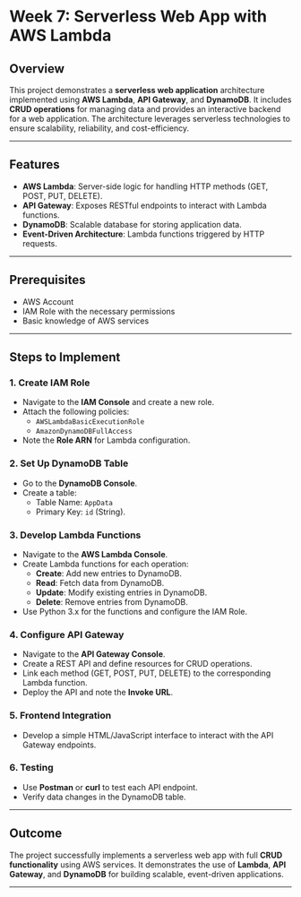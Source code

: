 # **Week 7: Serverless Web App with AWS Lambda**

## **Overview**  
This project demonstrates a **serverless web application** architecture implemented using **AWS Lambda**, **API Gateway**, and **DynamoDB**. It includes **CRUD operations** for managing data and provides an interactive backend for a web application. The architecture leverages serverless technologies to ensure scalability, reliability, and cost-efficiency.

---

## **Features**  
- **AWS Lambda**: Server-side logic for handling HTTP methods (GET, POST, PUT, DELETE).  
- **API Gateway**: Exposes RESTful endpoints to interact with Lambda functions.  
- **DynamoDB**: Scalable database for storing application data.  
- **Event-Driven Architecture**: Lambda functions triggered by HTTP requests.  

---

## **Prerequisites**  
- AWS Account  
- IAM Role with the necessary permissions  
- Basic knowledge of AWS services  

---

## **Steps to Implement**  

### 1. **Create IAM Role**  
- Navigate to the **IAM Console** and create a new role.  
- Attach the following policies:  
  - `AWSLambdaBasicExecutionRole`  
  - `AmazonDynamoDBFullAccess`  
- Note the **Role ARN** for Lambda configuration.

### 2. **Set Up DynamoDB Table**  
- Go to the **DynamoDB Console**.  
- Create a table:  
  - Table Name: `AppData`  
  - Primary Key: `id` (String).  

### 3. **Develop Lambda Functions**  
- Navigate to the **AWS Lambda Console**.  
- Create Lambda functions for each operation:  
  - **Create**: Add new entries to DynamoDB.  
  - **Read**: Fetch data from DynamoDB.  
  - **Update**: Modify existing entries in DynamoDB.  
  - **Delete**: Remove entries from DynamoDB.  
- Use Python 3.x for the functions and configure the IAM Role.  

### 4. **Configure API Gateway**  
- Navigate to the **API Gateway Console**.  
- Create a REST API and define resources for CRUD operations.  
- Link each method (GET, POST, PUT, DELETE) to the corresponding Lambda function.  
- Deploy the API and note the **Invoke URL**.

### 5. **Frontend Integration**  
- Develop a simple HTML/JavaScript interface to interact with the API Gateway endpoints.  

### 6. **Testing**  
- Use **Postman** or **curl** to test each API endpoint.  
- Verify data changes in the DynamoDB table.

---

## **Outcome**  
The project successfully implements a serverless web app with full **CRUD functionality** using AWS services. It demonstrates the use of **Lambda**, **API Gateway**, and **DynamoDB** for building scalable, event-driven applications.  

---

